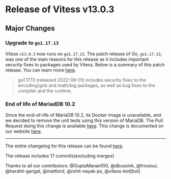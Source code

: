 # Release of Vitess v13.0.3
## Major Changes

### Upgrade to `go1.17.13`

Vitess `v13.0.3` now runs on `go1.17.13`.
The patch release of Go, `go1.17.13`, was one of the main reasons for this release as it includes important security fixes to packages used by Vitess.
Below is a summary of this patch release. You can learn more [here](https://go.dev/doc/devel/release#go1.17).

> go1.17.13 (released 2022-08-01) includes security fixes to the encoding/gob and math/big packages, as well as bug fixes to the compiler and the runtime.
### End of life of MariadDB 10.2

Since the end-of-life of MariaDB 10.2, its Docker image is unavailable, and we decided to remove the unit tests using this version of MariaDB. The Pull Request doing this change is available [here](https://github.com/vitessio/vitess/pull/11073).
This change is documented on our website [here](https://vitess.io/docs/13.0/overview/supported-databases/#mariadb-versions-100-to-103).


------------
The entire changelog for this release can be found [here](https://github.com/vitessio/vitess/blob/main/changelog/13.0/13.0.3/13_0_3_changelog.md).

The release includes 17 commits(excluding merges)

Thanks to all our contributors: @GuptaManan100, @dbussink, @frouioui, @harshit-gangal, @mattlord, @rohit-nayak-ps, @vitess-bot[bot]
